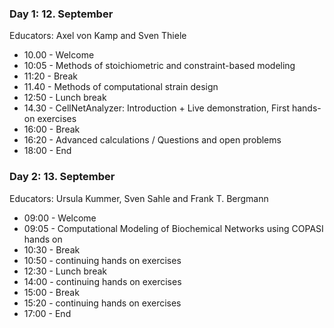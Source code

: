 ### Day 1: 12. September
Educators: Axel von Kamp and Sven Thiele

- 10.00 - Welcome
- 10:05 - Methods of stoichiometric and constraint-based modeling
- 11:20 - Break
- 11.40 - Methods of computational strain design
- 12:50 - Lunch break
- 14.30 - CellNetAnalyzer: Introduction + Live demonstration,
          First hands-on exercises
- 16:00 - Break
- 16:20 - Advanced calculations / Questions and open problems
- 18:00 - End

### Day 2: 13. September
Educators: Ursula Kummer, Sven Sahle and Frank T. Bergmann

- 09:00 - Welcome
- 09:05 - Computational Modeling of Biochemical Networks using COPASI hands on
- 10:30 - Break
- 10:50 - continuing hands on exercises
- 12:30 - Lunch break
- 14:00 - continuing hands on exercises
- 15:00 - Break
- 15:20 - continuing hands on exercises
- 17:00 - End

